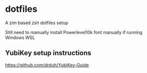 # dotfiles
A zim based zsh dotfiles setup

Still need to manually install Powerlevel10k font manually if running Windows WSL

## YubiKey setup instructions
https://github.com/drduh/YubiKey-Guide 